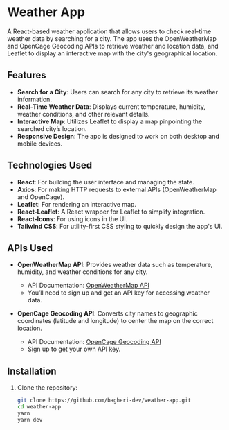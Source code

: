 # Weather App

A React-based weather application that allows users to check real-time weather data by searching for a city. The app uses the OpenWeatherMap and OpenCage Geocoding APIs to retrieve weather and location data, and Leaflet to display an interactive map with the city's geographical location.

## Features
- **Search for a City**: Users can search for any city to retrieve its weather information.
- **Real-Time Weather Data**: Displays current temperature, humidity, weather conditions, and other relevant details.
- **Interactive Map**: Utilizes Leaflet to display a map pinpointing the searched city’s location.
- **Responsive Design**: The app is designed to work on both desktop and mobile devices.

## Technologies Used
- **React**: For building the user interface and managing the state.
- **Axios**: For making HTTP requests to external APIs (OpenWeatherMap and OpenCage).
- **Leaflet**: For rendering an interactive map.
- **React-Leaflet**: A React wrapper for Leaflet to simplify integration.
- **React-Icons**: For using icons in the UI.
- **Tailwind CSS**: For utility-first CSS styling to quickly design the app's UI.

## APIs Used
- **OpenWeatherMap API**: Provides weather data such as temperature, humidity, and weather conditions for any city.
  - API Documentation: [OpenWeatherMap API](https://api.openweathermap.org/data/2.5/weather)
  - You’ll need to sign up and get an API key for accessing weather data.
  
- **OpenCage Geocoding API**: Converts city names to geographic coordinates (latitude and longitude) to center the map on the correct location.
  - API Documentation: [OpenCage Geocoding API](https://api.opencagedata.com/geocode/v1/json)
  - Sign up to get your own API key.

## Installation
1. Clone the repository:
   ```bash
   git clone https://github.com/bagheri-dev/weather-app.git
   cd weather-app
   yarn
   yarn dev
